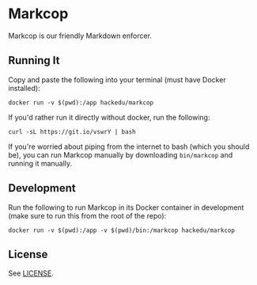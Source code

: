 # Markcop

Markcop is our friendly Markdown enforcer.

## Running It

Copy and paste the following into your terminal (must have Docker installed):

    docker run -v $(pwd):/app hackedu/markcop

If you'd rather run it directly without docker, run the following:

    curl -sL https://git.io/vswrY | bash

If you're worried about piping from the internet to bash (which you should be),
you can run Markcop manually by downloading `bin/markcop` and running it
manually.

## Development

Run the following to run Markcop in its Docker container in development (make
sure to run this from the root of the repo):

    docker run -v $(pwd):/app -v $(pwd)/bin:/markcop hackedu/markcop

## License

See [LICENSE](LICENSE).

